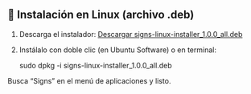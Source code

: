 ## 🐧 Instalación en Linux (archivo .deb)

1. Descarga el instalador:
   [Descargar signs-linux-installer_1.0.0_all.deb](https://github.com/FranInfante/SignerSigns/releases/download/v1.0.1/signs-linux-installer_1.0.0_all.deb)

2. Instálalo con doble clic (en Ubuntu Software) o en terminal:
   
   sudo dpkg -i signs-linux-installer_1.0.0_all.deb
   
Busca “Signs” en el menú de aplicaciones y listo.

